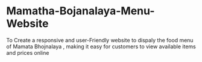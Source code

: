 # Mamatha-Bojanalaya-Menu-Website
To Create a responsive and user-Friendly website to dispaly the food menu of Mamata Bhojnalaya , making it easy for customers to view available items and prices online
